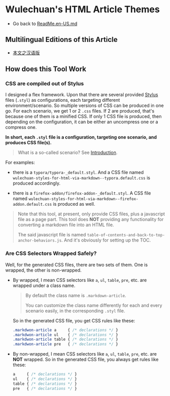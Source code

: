 <link rel="stylesheet" href="../../../源代码/发布的源代码/层叠样式表/wulechuan-styles-for-html-via-markdown--vscode.default.min.css">

# Wulechuan's HTML Article Themes

- Go back to [ReadMe.en-US.md](../../../ReadMe.en-US.md)


## Multilingual Editions of this Article

- [本文之汉语版](../汉语/本工具构建层叠样式表时所采用之内在规则之介绍.md)


## How does this Tool Work

### CSS are compiled out of Stylus

I designed a flex framework. Upon that there are several provided [Stylus](http://stylus-lang.com/) files (`.styl`) as configurations, each targeting different environment/scenario. So multiple versions of CSS can be produced in one go. For each scenario, we get 1 or 2 `.css` files. If 2 are produced, that's because one of them is a minified CSS. If only 1 CSS file is produced, then depending on the configuration, it can be either an uncompress one or a compress one.

**In short, each `.styl` file is a configuration, targeting one scenario, and produces CSS file(s).**

> What is a so-called scenario? See [Introduction](./introduction.md#scenarios).


For examples:

- there is a `typora/typora-_default.styl`. And a CSS file named `wulechuan-styles-for-html-via-markdown--typora.default.css` is produced accordingly.

- there is a `firefox-addon/firefox-addon-_default.styl`. A CSS file named `wulechuan-styles-for-html-via-markdown--firefox-addon.default.css` is produced as well.

> Note that this tool, at present, only provide CSS files, plus a javascript file as a page part. This tool does **NOT** providing any functionality for converting a markdown file into an HTML file.
>
> The said javascript file is named `table-of-contents-and-back-to-top-anchor-behaviors.js`. And it's obviously for setting up the TOC.


### Are CSS Selectors Wrapped Safely?

Well, for the generated CSS files, there are two sets of them. One is wrapped, the other is non-wrapped.

- By wrapped, I mean CSS selectors like `a`, `ul`, `table`, `pre`, etc. are wrapped under a class name.

    > By default the class name is `.markdown-article`.
    >
    > You can customize the class name differently for each and every scenario easily, in the corresponding `.styl` file.

    So in the generated CSS file, you get CSS rules like these:

    ```css
    .markdwon-article a     { /* declarations */ }
    .markdwon-article ul    { /* declarations */ }
    .markdwon-article table { /* declarations */ }
    .markdwon-article pre   { /* declarations */ }
    ```

- By non-wrapped, I mean CSS selectors like `a`, `ul`, `table`, `pre`, etc. are **NOT** wrapped. So in the generated CSS file, you always get rules like these:

    ```css
    a     { /* declarations */ }
    ul    { /* declarations */ }
    table { /* declarations */ }
    pre   { /* declarations */ }
    ```

